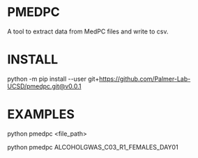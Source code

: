 # PMEDPC
A tool to extract data from MedPC files and write to csv.

# INSTALL

python -m pip install --user git+https://github.com/Palmer-Lab-UCSD/pmedpc.git@v0.0.1

# EXAMPLES

python pmedpc <file_path>

python pmedpc ALCOHOLGWAS_C03_R1_FEMALES_DAY01